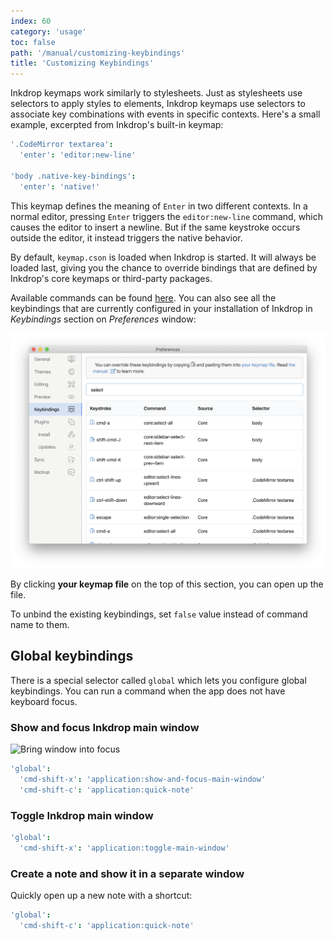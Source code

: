 ```yaml
---
index: 60
category: 'usage'
toc: false
path: '/manual/customizing-keybindings'
title: 'Customizing Keybindings'
---
```


Inkdrop keymaps work similarly to stylesheets.
Just as stylesheets use selectors to apply styles to elements, Inkdrop keymaps use selectors to associate key combinations with events in specific contexts.
Here's a small example, excerpted from Inkdrop's built-in keymap:

```coffeescript
'.CodeMirror textarea':
  'enter': 'editor:new-line'

'body .native-key-bindings':
  'enter': 'native!'
```

This keymap defines the meaning of `Enter` in two different contexts.
In a normal editor, pressing `Enter` triggers the `editor:new-line` command, which causes the editor to insert a newline.
But if the same keystroke occurs outside the editor, it instead triggers the native behavior.

By default, `keymap.cson` is loaded when Inkdrop is started.
It will always be loaded last, giving you the chance to override bindings that are defined by Inkdrop's core keymaps or third-party packages.

Available commands can be found [here](/manual/list-of-commands).
You can also see all the keybindings that are currently configured in your installation of Inkdrop in _Keybindings_ section on _Preferences_ window:

![Preferences](./customizing-keybindings_preferences.png)

By clicking **your keymap file** on the top of this section, you can open up the file.

To unbind the existing keybindings, set `false` value instead of command name to them.

## Global keybindings

There is a special selector called `global` which lets you configure global keybindings.
You can run a command when the app does not have keyboard focus.

### Show and focus Inkdrop main window

![Bring window into focus](/customizing-keybindings_globalshortcuts.gif)

```coffeescript
'global':
  'cmd-shift-x': 'application:show-and-focus-main-window'
  'cmd-shift-c': 'application:quick-note'
```

### Toggle Inkdrop main window

```coffeescript
'global':
  'cmd-shift-x': 'application:toggle-main-window'
```

### Create a note and show it in a separate window

Quickly open up a new note with a shortcut:

```coffeescript
'global':
  'cmd-shift-c': 'application:quick-note'
```
